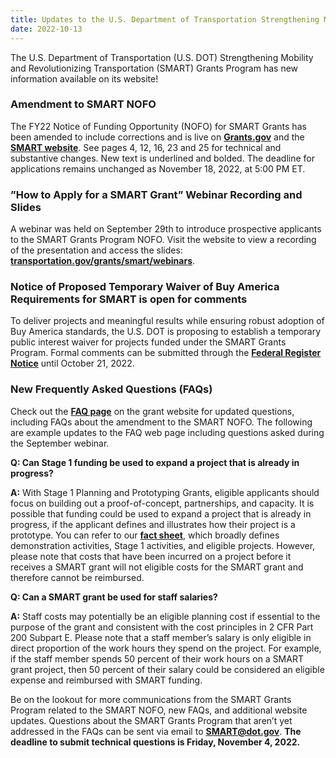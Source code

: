 ```yaml
---
title: Updates to the U.S. Department of Transportation Strengthening Mobility and Revolutionizing Transportation Grants Program
date: 2022-10-13
---
```


The U.S. Department of Transportation (U.S. DOT) Strengthening Mobility and Revolutionizing Transportation (SMART) Grants Program has new information available on its website!

### Amendment to SMART NOFO

The FY22 Notice of Funding Opportunity (NOFO) for SMART Grants has been amended to include corrections and is live on [**Grants.gov**](https://www.grants.gov/web/grants/view-opportunity.html?oppId=343245) and the [**SMART website**](https://www.transportation.gov/grants/smart/amended-fy22-smart-notice-funding-opportunity-0). See pages 4, 12, 16, 23 and 25 for technical and substantive changes. New text is underlined and bolded. The deadline for applications remains unchanged as November 18, 2022, at 5:00 PM ET.

### ”How to Apply for a SMART Grant” Webinar Recording and Slides

A webinar was held on September 29th to introduce prospective applicants to the SMART Grants Program NOFO. Visit the website to view a recording of the presentation and access the slides: [**transportation.gov/grants/smart/webinars**](https://www.transportation.gov/grants/smart/webinars).

### Notice of Proposed Temporary Waiver of Buy America Requirements for SMART is open for comments

To deliver projects and meaningful results while ensuring robust adoption of Buy America standards, the U.S. DOT is proposing to establish a temporary public interest waiver for projects funded under the SMART Grants Program. Formal comments can be submitted through the [**Federal Register Notice**](https://www.federalregister.gov/documents/2022/10/07/2022-21848/notice-of-proposed-temporary-waiver-of-buy-america-requirements-for-the-strengthening-mobility-and) until October 21, 2022.

### New Frequently Asked Questions (FAQs)

Check out the [**FAQ page**](https://www.transportation.gov/grants/smart/smart-frequently-asked-questions) on the grant website for updated questions, including FAQs about the amendment to the SMART NOFO. The following are example updates to the FAQ web page including questions asked during the September webinar.

**Q: Can Stage 1 funding be used to expand a project that is already in progress?**

**A:** With Stage 1 Planning and Prototyping Grants, eligible applicants should focus on building out a proof-of-concept, partnerships, and capacity. It is possible that funding could be used to expand a project that is already in progress, if the applicant defines and illustrates how their project is a prototype. You can refer to our [**fact sheet**](https://www.transportation.gov/sites/dot.gov/files/2022-07/SMART%20Program%20Fact%20Sheet.pdf), which broadly defines demonstration activities, Stage 1 activities, and eligible projects. However, please note that costs that have been incurred on a project before it receives a SMART grant will not eligible costs for the SMART grant and therefore cannot be reimbursed.

**Q: Can a SMART grant be used for staff salaries?**

**A:** Staff costs may potentially be an eligible planning cost if essential to the purpose of the grant and consistent with the cost principles in 2 CFR Part 200 Subpart E. Please note that a staff member’s salary is only eligible in direct proportion of the work hours they spend on the project. For example, if the staff member spends 50 percent of their work hours on a SMART grant project, then 50 percent of their salary could be considered an eligible expense and reimbursed with SMART funding.

Be on the lookout for more communications from the SMART Grants Program related to the SMART NOFO, new FAQs, and additional website updates. Questions about the SMART Grants Program that aren’t yet addressed in the FAQs can be sent via email to [**SMART@dot.gov**](mailto:SMART@dot.gov). **The deadline to submit technical questions is Friday, November 4, 2022.**
